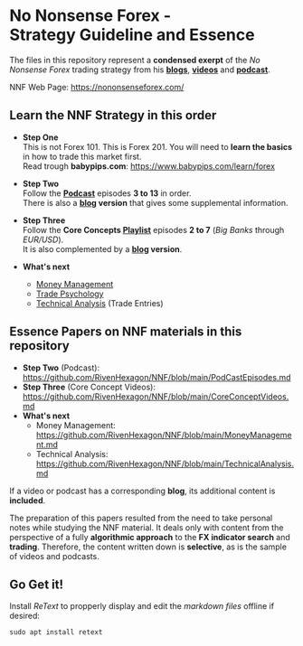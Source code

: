 # No Nonsense Forex -<br>Strategy Guideline and Essence

The files in this repository represent a **condensed exerpt** of the *No Nonsense Forex* trading strategy from his **[blogs](https://nononsenseforex.com/forex-blog/ "NNF blog")**, **[videos](https://www.youtube.com/channel/UCc8IRYpgBr4NGbaQFnd2b-A "youtube")** and **[podcast](https://nononsenseforex.com/forex-podcast/)**.

NNF Web Page: <https://nononsenseforex.com/>

## Learn the NNF Strategy in this order

* **Step One**<br>
  This is not Forex 101. This is Forex 201. You will need to **learn the basics** in how to trade this
  market first.<br>
  Read trough **babypips.com**: <https://www.babypips.com/learn/forex>

* **Step Two**<br>
Follow the **[Podcast](https://nononsenseforex.com/forex-podcast/)** episodes **3 to 13** in order.
<br>There is also a **[blog](https://nononsenseforex.com/forex-blog/page/9/ "podcast blog") version** that
gives some supplemental information.

* **Step Three**<br>
Follow the **Core Concepts [Playlist](https://youtube.com/playlist?list=PLPqWQo6-TXfHyC12MRHK5doA5oUeGwpkV "youtube")** episodes **2 to 7** (*Big Banks* through *EUR/USD*).<br>It is also complemented by a **[blog](https://nononsenseforex.com/category/forex-basics/ "core concept blog") version**.

* **What's next**
    * [Money Management](https://www.youtube.com/playlist?list=PLPqWQo6-TXfE8G_Mmxow0znSSoWTu44e7 "YouTube playlist")
    * [Trade Psychology](https://www.youtube.com/playlist?list=PLPqWQo6-TXfHvb2XDgU-WgFIubbo3gBVR "YouTube playlist")
    * [Technical Analysis](https://www.youtube.com/playlist?list=PLPqWQo6-TXfE_EEypsX7-by2qub_S09WN "YouTube playlist") (Trade Entries)

## Essence Papers on NNF materials in this repository
* **Step Two** (Podcast):<br>
  <https://github.com/RivenHexagon/NNF/blob/main/PodCastEpisodes.md>
* **Step Three** (Core Concept Videos):<br>
  <https://github.com/RivenHexagon/NNF/blob/main/CoreConceptVideos.md>
* **What's next**
    * Money Management:<br>
  <https://github.com/RivenHexagon/NNF/blob/main/MoneyManagement.md>
    * Technical Analysis:<br>
  <https://github.com/RivenHexagon/NNF/blob/main/TechnicalAnalysis.md>

If a video or podcast has a corresponding **blog**, its additional content is **included**.

The preparation of this papers resulted from the need to take personal notes while studying the NNF material. It deals only with content from the perspective of a fully **algorithmic approach** to the **FX indicator search** and **trading**. Therefore, the content written down is **selective**, as is the sample of videos and podcasts.

## Go Get it!
Install *ReText* to propperly display and edit the *markdown files* offline if desired:

`sudo apt install retext`


